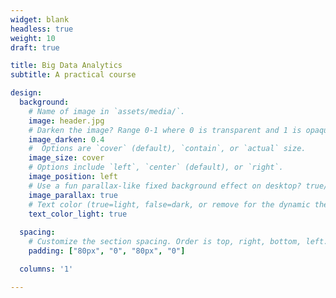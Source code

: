 ```yaml
---
widget: blank
headless: true
weight: 10
draft: true

title: Big Data Analytics
subtitle: A practical course

design:
  background:
    # Name of image in `assets/media/`.
    image: header.jpg
    # Darken the image? Range 0-1 where 0 is transparent and 1 is opaque.
    image_darken: 0.4
    #  Options are `cover` (default), `contain`, or `actual` size.
    image_size: cover
    # Options include `left`, `center` (default), or `right`.
    image_position: left
    # Use a fun parallax-like fixed background effect on desktop? true/false
    image_parallax: true
    # Text color (true=light, false=dark, or remove for the dynamic theme color).
    text_color_light: true
  
  spacing:
    # Customize the section spacing. Order is top, right, bottom, left.
    padding: ["80px", "0", "80px", "0"]

  columns: '1'

---
```



